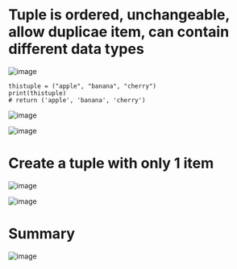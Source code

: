 # Tuple is ordered, unchangeable, allow duplicae item, can contain different data types

![image](https://user-images.githubusercontent.com/60442877/226077225-0347a85d-7988-44e7-8ab7-621fc2c3063b.png)

    thistuple = ("apple", "banana", "cherry")
    print(thistuple)
    # return ('apple', 'banana', 'cherry')
    
![image](https://user-images.githubusercontent.com/60442877/226077326-d43d3b42-24bb-46f0-bfcd-0d350b18d52c.png)

![image](https://user-images.githubusercontent.com/60442877/226077349-37a9dec6-a3eb-400e-ac22-cfd7c8b461c0.png)

# Create a tuple with only 1 item

![image](https://user-images.githubusercontent.com/60442877/226077703-34090cba-c5ff-4617-9c2d-f535b7aed5d5.png)

![image](https://user-images.githubusercontent.com/60442877/226077850-6a51527a-d759-4058-b55f-b613948a1b0e.png)

# Summary

![image](https://user-images.githubusercontent.com/60442877/226077427-ae610a5e-9aaa-4dbe-8e11-cf4203b262d3.png)


